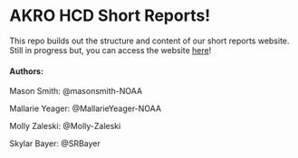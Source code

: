 # AKRO HCD Short Reports!

This repo builds out the structure and content of our short reports website. Still in progress but, you can access the website [here](https://hcd-ak-team.github.io/HCD_short_report.github.io/)!

#### Authors: 

Mason Smith: @masonsmith-NOAA

Mallarie Yeager: @MallarieYeager-NOAA

Molly Zaleski: @Molly-Zaleski

Skylar Bayer: @SRBayer
